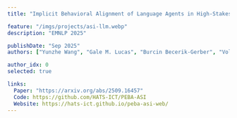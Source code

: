```yaml
---
title: "Implicit Behavioral Alignment of Language Agents in High-Stakes Crowd Simulations"

feature: "/imgs/projects/asi-llm.webp"
description: "EMNLP 2025"

publishDate: "Sep 2025"
authors: ["Yunzhe Wang", "Gale M. Lucas", "Burcin Becerik-Gerber", "Volkan Ustun"]

author_idx: 0
selected: true

links:
  Paper: "https://arxiv.org/abs/2509.16457"
  Code: https://github.com/HATS-ICT/PEBA-ASI
  Website: https://hats-ict.github.io/peba-asi-web/
---
```

